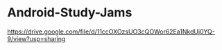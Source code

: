 # Android-Study-Jams
https://drive.google.com/file/d/11ccOXOzsUO3cQOWor62Ea1NkdUj0YQ-9/view?usp=sharing
